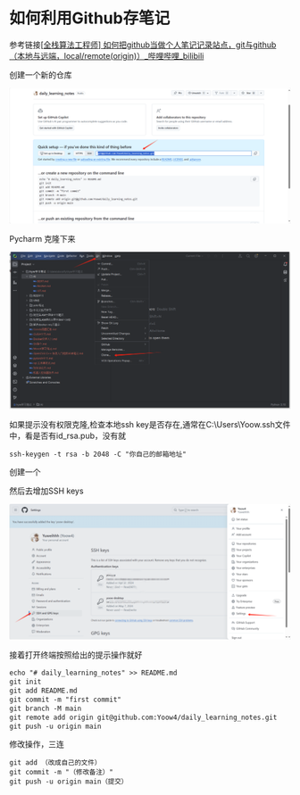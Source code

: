 # 如何利用Github存笔记

参考链接[[全栈算法工程师\] 如何把github当做个人笔记记录站点，git与github（本地与远端，local/remote(origin)）_哔哩哔哩_bilibili](https://www.bilibili.com/video/BV1uG4y1a7gz/?spm_id_from=333.337.search-card.all.click&vd_source=bf7b9535de982f1d288138463991a3f7)



创建一个新的仓库

![image-20240507104455207](.\如何利用Github存笔记.assets\image-20240507104455207.png)



Pycharm 克隆下来

![image-20240507104416171](.\如何利用Github存笔记.assets\image-20240507104416171.png)





如果提示没有权限克隆,检查本地ssh key是否存在,通常在C:\Users\Yoow\.ssh文件中，看是否有id_rsa.pub，没有就

```
ssh-keygen -t rsa -b 2048 -C "你自己的邮箱地址"
```

创建一个

然后去增加SSH keys

![image-20240507105153285](.\如何利用Github存笔记.assets\image-20240507105153285.png)



接着打开终端按照给出的提示操作就好

```
echo "# daily_learning_notes" >> README.md
git init
git add README.md
git commit -m "first commit"
git branch -M main
git remote add origin git@github.com:Yoow4/daily_learning_notes.git
git push -u origin main
```



修改操作，三连

```
git add （改成自己的文件）
git commit -m "（修改备注）"
git push -u origin main（提交）
```

